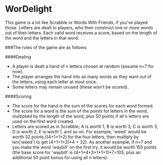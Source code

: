 # WorDelight
This game is a lot like Scrabble or Words With Friends, if you've played those. Letters are dealt to players, who then construct one or more words out of their letters. Each valid word receives a score, based on the length of the word and the letters in that word.

###The rules of the game are as follows:

####Dealing
- A player is dealt a hand of n letters chosen at random (assume n=7 for now).
- The player arranges the hand into as many words as they want out of the letters, using each letter at most once.
- Some letters may remain unused (these won't be scored).

####Scoring
- The score for the hand is the sum of the scores for each word formed.
- The score for a word is the sum of the points for letters in the word, multiplied by the length of the word, plus 50 points if all n letters are used on the first word created.
- Letters are scored as in Scrabble; A is worth 1, B is worth 3, C is worth 3, D is worth 2, E is worth 1, and so on. 
For example, 'weed' would be worth 32 points ((4+1+1+2) for the four letters, then multiply by len('weed') to get (4+1+1+2)*4 = 32).
As another example, if n=7 and you make the word 'waybill' on the first try, it would be worth 155 points (the base score for 'waybill' is (4+1+4+3+1+1+1)*7=105, plus an additional 50 point bonus for using all n letters).
